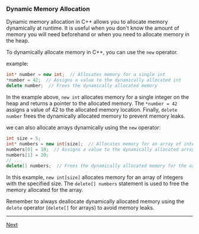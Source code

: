 ### Dynamic Memory Allocation

Dynamic memory allocation in C++ allows you to allocate memory dynamically at runtime. It is useful when you don't know the amount of memory you will need beforehand or when you need to allocate memory in the heap.

To dynamically allocate memory in C++, you can use the `new` operator.

example:

```cpp
int* number = new int;  // Allocates memory for a single int
*number = 42;  // Assigns a value to the dynamically allocated int
delete number;  // Frees the dynamically allocated memory
```

In the example above, `new int` allocates memory for a single integer on the heap and returns a pointer to the allocated memory. The `*number = 42` assigns a value of 42 to the allocated memory location. Finally, `delete number` frees the dynamically allocated memory to prevent memory leaks.

we can also allocate arrays dynamically using the `new` operator:

```cpp
int size = 5;
int* numbers = new int[size];  // Allocates memory for an array of integers
numbers[0] = 10;  // Assigns a value to the dynamically allocated array
numbers[1] = 20;
// ...
delete[] numbers;  // Frees the dynamically allocated memory for the array
```

In this example, `new int[size]` allocates memory for an array of integers with the specified size. The `delete[] numbers` statement is used to free the memory allocated for the array.

Remember to always deallocate dynamically allocated memory using the `delete` operator (`delete[]` for arrays) to avoid memory leaks.

---

[Next](https://github.com/Lavin-tom/cpp_programming/tree/master/Structure)
